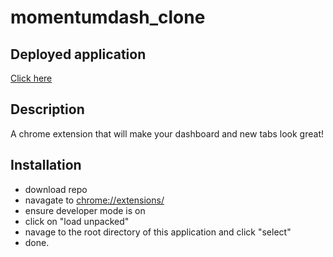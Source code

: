 # momentumdash_clone


## Deployed application 
[Click here](https://esthing64.github.io/momentumdash_clone/)

## Description

A chrome extension  that will make your dashboard and new tabs look great!


## Installation

* download repo
* navagate to [chrome://extensions/](chrome://extensions/)
* ensure developer mode is on
* click on "load unpacked"
* navage to the root directory of this application and click "select"
* done.